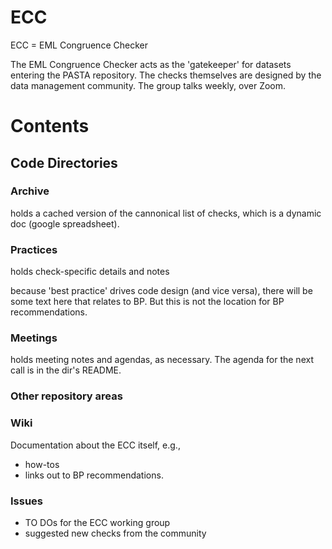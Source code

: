 # ECC
ECC =  EML Congruence Checker

The EML Congruence Checker acts as the 'gatekeeper' for datasets entering the PASTA repository. The checks themselves are designed by the data management community. The group talks weekly, over Zoom.


# Contents
## Code Directories
### Archive
holds a cached version of the cannonical list of checks, which is a dynamic doc (google spreadsheet). 

### Practices
holds check-specific details and notes 

because 'best practice' drives code design (and vice versa), there will be some text here that relates to BP. But this is not the location for BP recommendations. 

### Meetings
holds meeting notes and agendas, as necessary. The agenda for the next call is in the dir's README.


### Other repository areas
### Wiki
Documentation about the ECC itself, e.g., 
* how-tos 
* links out to BP recommendations.

### Issues
* TO DOs for the ECC working group
* suggested new checks from the community
